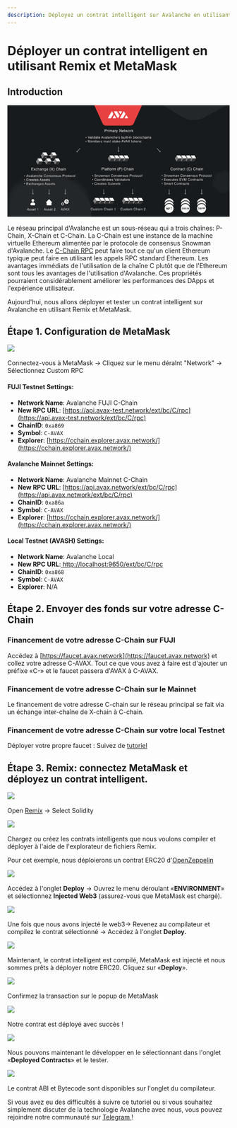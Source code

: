 ```yaml
---
description: Déployez un contrat intelligent sur Avalanche en utilisant Remix et MetaMask
---
```


# Déployer un contrat intelligent en utilisant Remix et MetaMask

## Introduction

![](../../.gitbook/assets/image%20%2821%29.png)

Le réseau principal d'Avalanche est un sous-réseau qui a trois chaînes: P-Chain, X-Chain et C-Chain. La C-Chain est une instance de la machine virtuelle Ethereum alimentée par le protocole de consensus Snowman d'Avalanche. Le [C-Chain RPC](../../apis/evm-api-c-chain.md) peut faire tout ce qu'un client Ethereum typique peut faire en utilisant les appels RPC standard Ethereum. Les avantages immédiats de l'utilisation de la chaîne C plutôt que de l'Ethereum sont tous les avantages de l'utilisation d'Avalanche. Ces propriétés pourraient considérablement améliorer les performances des DApps et l'expérience utilisateur. 

Aujourd'hui, nous allons déployer et tester un contrat intelligent sur Avalanche en utilisant Remix et MetaMask.

## Étape 1. Configuration de MetaMask

![](https://miro.medium.com/max/453/0*3wdArqew_oibq-V5)

Connectez-vous à MetaMask -&gt; Cliquez sur le menu déralnt "Network" -&gt; Sélectionnez Custom RPC

#### **FUJI Testnet Settings:**

* **Network Name**: Avalanche FUJI C-Chain
* **New RPC URL**: [https://api.avax-test.network/ext/bc/C/rpc](https://api.avax-test.network/ext/bc/C/rpc)
* **ChainID**: `0xa869`
* **Symbol**: `C-AVAX`
* **Explorer**: [https://cchain.explorer.avax.network/](https://cchain.explorer.avax.network/)

#### **Avalanche Mainnet Settings:**

* **Network Name**: Avalanche Mainnet C-Chain
* **New RPC URL**: [https://api.avax.network/ext/bc/C/rpc](https://api.avax.network/ext/bc/C/rpc) 
* **ChainID**: `0xa86a`
* **Symbol**: `C-AVAX`
* **Explorer**: [https://cchain.explorer.avax.network/](https://cchain.explorer.avax.network/)

#### **Local Testnet \(AVASH\) Settings:**

* **Network Name**: Avalanche Local
* **New RPC URL**:[ ](http://localhost:9650/ext/bc/C/rpc)[http://localhost:9650/ext/bc/C/rpc](http://localhost:9650/ext/bc/C/rpc)
* **ChainID**: `0xa868`
* **Symbol**: `C-AVAX`
* **Explorer**: N/A



## Étape 2. Envoyer des fonds sur votre adresse C-Chain

### Financement de votre adresse C-Chain sur FUJI

Accédez à [https://faucet.avax.network](https://faucet.avax.network) et collez votre adresse C-AVAX. Tout ce que vous avez à faire est d'ajouter un préfixe «C-» et le faucet passera d'AVAX à C-AVAX.

### Financement de votre adresse C-Chain sur le Mainnet

Le financement de votre adresse C-chain sur le réseau principal se fait via un échange inter-chaîne de X-chain à C-chain. 

### Financement de votre adresse C-Chain sur votre local Testnet

Déployer votre propre faucet : Suivez de [tutoriel](https://medium.com/avalabs/the-ava-platform-tools-pt-2-the-ava-faucet-48f28da57146)

## Étape 3. Remix: connectez MetaMask et déployez un contrat intelligent.

![](https://miro.medium.com/max/1600/0*Z2yi7M6tKT0LDlUI)

Open [Remix](https://remix.ethereum.org/) -&gt; Select Solidity

![](https://miro.medium.com/max/1600/0*8Y30-AH9TnRDjLdU)

Chargez ou créez les contrats intelligents que nous voulons compiler et déployer à l'aide de l'explorateur de fichiers Remix.

Pour cet exemple, nous déploierons un contrat ERC20 d'[OpenZeppelin](https://openzeppelin.com/contracts/)

![](https://miro.medium.com/max/1600/0*iEYJ1S-aIPM-rHki)

Accédez à l'onglet **Deploy** -&gt; Ouvrez le menu déroulant «**ENVIRONMENT**» et sélectionnez **Injected Web3** \(assurez-vous que MetaMask est chargé\).

![](https://miro.medium.com/max/1600/0*DqQ4vmMkvT82sN1p)

Une fois que nous avons injecté le web3-&gt; Revenez au compilateur et compilez le contrat sélectionné -&gt; Accédez à l'onglet **Deploy.**

![](https://miro.medium.com/max/1600/0*DqQ4vmMkvT82sN1p)

Maintenant, le contrat intelligent est compilé, MetaMask est injecté et nous sommes prêts à déployer notre ERC20. Cliquez sur «**Deploy**».

![](https://miro.medium.com/max/1600/0*w_Srnio75USlvleO)

Confirmez la transaction sur le popup de MetaMask 

![](https://miro.medium.com/max/1531/0*KCe7A0rsySJVNvQl)

Notre contrat est déployé avec succès !

![](https://miro.medium.com/max/1923/1*l30noG1as7LEVQWMVFolUg.png)

Nous pouvons maintenant le développer en le sélectionnant dans l'onglet «**Deployed Contracts**» et le tester.

![](https://miro.medium.com/max/455/0*7XIuWqBlzLEgeSzC)

Le contrat ABI et Bytecode sont disponibles sur l'onglet du compilateur.

Si vous avez eu des difficultés à suivre ce tutoriel ou si vous souhaitez simplement discuter de la technologie Avalanche avec nous, vous pouvez rejoindre notre communauté sur [Telegram ](https://t.me/Avalanche_fr)!

